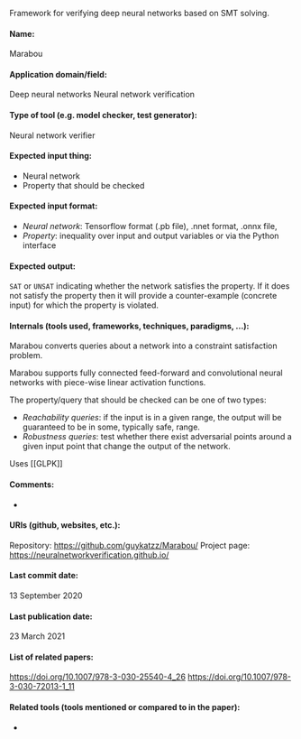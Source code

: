 Framework for verifying deep neural networks based on SMT solving.

#### Name:
Marabou

#### Application domain/field:
Deep neural networks
Neural network verification

#### Type of tool (e.g. model checker, test generator): 
Neural network verifier

#### Expected input thing:
- Neural network
- Property that should be checked

#### Expected input format:
- *Neural network*: Tensorflow format (.pb file), .nnet format, .onnx file, 
- *Property*: inequality over input and output variables or via the Python interface

#### Expected output:
`SAT` or `UNSAT` indicating whether the network satisfies the property. If it does not satisfy the property then it will provide a counter-example (concrete input) for which the property is violated.

#### Internals (tools used, frameworks, techniques, paradigms, ...):
Marabou converts queries about a network into a constraint satisfaction problem.

Marabou supports fully connected feed-forward and convolutional neural networks with piece-wise linear activation functions.

The property/query that should be checked can be one of two types:
- *Reachability queries*: if the input is in a given range, the output will be guaranteed to be in some, typically safe, range.
- *Robustness queries*: test whether there exist adversarial points around a given input point that change the output of the network.

Uses [[GLPK]]

#### Comments:
-

#### URIs (github, websites, etc.):
Repository: https://github.com/guykatzz/Marabou/
Project page: https://neuralnetworkverification.github.io/

#### Last commit date:
13 September 2020

#### Last publication date:
23 March 2021

#### List of related papers:
https://doi.org/10.1007/978-3-030-25540-4_26
https://doi.org/10.1007/978-3-030-72013-1_11

#### Related tools (tools mentioned or compared to in the paper):
-
